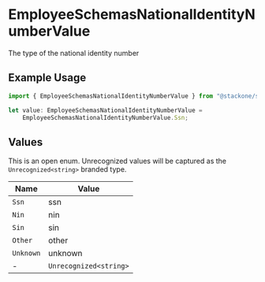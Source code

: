 # EmployeeSchemasNationalIdentityNumberValue

The type of the national identity number

## Example Usage

```typescript
import { EmployeeSchemasNationalIdentityNumberValue } from "@stackone/stackone-client-ts/sdk/models/shared";

let value: EmployeeSchemasNationalIdentityNumberValue =
    EmployeeSchemasNationalIdentityNumberValue.Ssn;
```

## Values

This is an open enum. Unrecognized values will be captured as the `Unrecognized<string>` branded type.

| Name                   | Value                  |
| ---------------------- | ---------------------- |
| `Ssn`                  | ssn                    |
| `Nin`                  | nin                    |
| `Sin`                  | sin                    |
| `Other`                | other                  |
| `Unknown`              | unknown                |
| -                      | `Unrecognized<string>` |